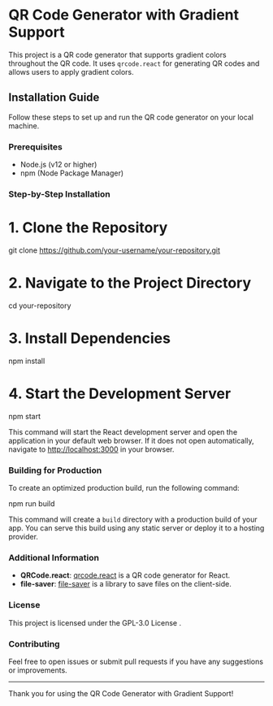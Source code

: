 # QR Code Generator with Gradient Support

This project is a QR code generator that supports gradient colors throughout the QR code. It uses `qrcode.react` for generating QR codes and allows users to apply gradient colors.

## Installation Guide

Follow these steps to set up and run the QR code generator on your local machine.

### Prerequisites

- Node.js (v12 or higher)
- npm (Node Package Manager)

### Step-by-Step Installation

# 1. Clone the Repository
git clone https://github.com/your-username/your-repository.git

# 2. Navigate to the Project Directory
cd your-repository

# 3. Install Dependencies
npm install

# 4. Start the Development Server
npm start

This command will start the React development server and open the application in your default web browser. If it does not open automatically, navigate to [http://localhost:3000](http://localhost:3000) in your browser.

### Building for Production

To create an optimized production build, run the following command:

npm run build

This command will create a `build` directory with a production build of your app. You can serve this build using any static server or deploy it to a hosting provider.

### Additional Information

- **QRCode.react**: [qrcode.react](https://github.com/zpao/qrcode.react) is a QR code generator for React.
- **file-saver**: [file-saver](https://github.com/eligrey/FileSaver.js/) is a library to save files on the client-side.

### License

This project is licensed under the GPL-3.0 License .

### Contributing

Feel free to open issues or submit pull requests if you have any suggestions or improvements.

---

Thank you for using the QR Code Generator with Gradient Support!

